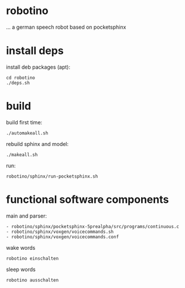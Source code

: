 
# robotino

... a german speech robot based on pocketsphinx

# install deps

  install deb packages (apt):
  
    cd robotino
    ./deps.sh


# build

  build first time:
  
    ./automakeall.sh
    
  rebuild sphinx and model:
  
    ./makeall.sh
    
  run:
  
    robotino/sphinx/run-pocketsphinx.sh
    
# functional software components

main and parser:

    - robotino/sphinx/pocketsphinx-5prealpha/src/programs/continuous.c
    - robotino/sphinx/voxgen/voicecommands.sh
    - robotino/sphinx/voxgen/voicecommands.conf

wake words

    robotino einschalten
    
sleep words

    robotino ausschalten
  
